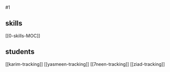 #1 
## skills
[[0-skills-MOC]]
## students
[[karim-tracking]]
[[yasmeen-tracking]]
[[7neen-tracking]]
[[ziad-tracking]]